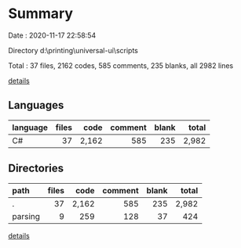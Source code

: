 # Summary

Date : 2020-11-17 22:58:54

Directory d:\printing\universal-ui\scripts

Total : 37 files,  2162 codes, 585 comments, 235 blanks, all 2982 lines

[details](details.md)

## Languages
| language | files | code | comment | blank | total |
| :--- | ---: | ---: | ---: | ---: | ---: |
| C# | 37 | 2,162 | 585 | 235 | 2,982 |

## Directories
| path | files | code | comment | blank | total |
| :--- | ---: | ---: | ---: | ---: | ---: |
| . | 37 | 2,162 | 585 | 235 | 2,982 |
| parsing | 9 | 259 | 128 | 37 | 424 |

[details](details.md)